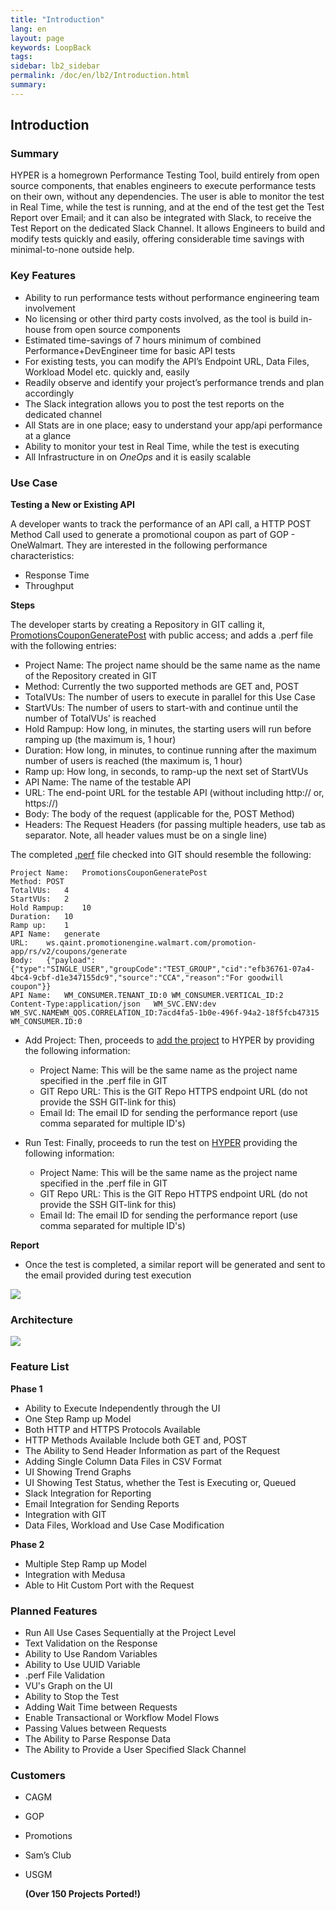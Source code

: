 ```yaml
---
title: "Introduction"
lang: en
layout: page
keywords: LoopBack
tags:
sidebar: lb2_sidebar
permalink: /doc/en/lb2/Introduction.html
summary:
---
```


## **Introduction**

### **Summary**

HYPER is a homegrown Performance Testing Tool, build entirely from open source components, that enables engineers to execute performance tests on their own, without any dependencies. The user is able to monitor the test in Real Time, while the test is running, and at the end of the test get the Test Report over Email; and it can also be integrated with Slack, to receive the Test Report on the dedicated Slack Channel. It allows Engineers to build and modify tests quickly and easily, offering considerable time savings with minimal-to-none outside help.

### **Key Features**

*   Ability to run performance tests without performance engineering team involvement
*   No licensing or other third party costs involved, as the tool is build in-house from open source components
*   Estimated time-savings of 7 hours minimum of combined Performance+DevEngineer time for basic API tests
*   For existing tests, you can modify the API’s Endpoint URL, Data Files, Workload Model etc. quickly and, easily
*   Readily observe and identify your project’s performance trends and plan accordingly
*   The Slack integration allows you to post the test reports on the dedicated channel
*   All Stats are in one place; easy to understand your app/api performance at a glance
*   Ability to monitor your test in Real Time, while the test is executing
*   All Infrastructure in on _OneOps_ and it is easily scalable

### **Use Case**

**Testing a New or Existing API**

A developer wants to track the performance of an API call, a HTTP POST Method Call used to generate a promotional coupon as part of GOP - OneWalmart. They are interested in the following performance characteristics:

*   Response Time
*   Throughput

**Steps**

The developer starts by creating a Repository in GIT calling it, <a href="https://gecgithub01.walmart.com/CE-PERFREL/PromotionsCouponGeneratePost">PromotionsCouponGeneratePost</a> with public access; and adds a .perf file with the following entries:

*   Project Name: The project name should be the same name as the name of the Repository created in GIT
*   Method: Currently the two supported methods are GET and, POST
*   TotalVUs: The number of users to execute in parallel for this Use Case
*   StartVUs: The number of users to start-with and continue until the number of TotalVUs' is reached
*   Hold Rampup: How long, in minutes, the starting users will run before ramping up (the maximum is, 1 hour)
*   Duration: How long, in minutes, to continue running after the maximum number of users is reached (the maximum is, 1 hour)
*   Ramp up: How long, in seconds, to ramp-up the next set of StartVUs
*   API Name: The name of the testable API
*   URL: The end-point URL for the testable API (without including http:// or, https://)
*   Body: The body of the request (applicable for the, POST Method)
*   Headers: The Request Headers (for passing multiple headers, use tab as separator. Note, all header values must be on a single line)

The completed <a href="https://gecgithub01.walmart.com/CE-PERFREL/PromotionsCouponGeneratePost/blob/master/.perf">.perf</a> file checked into GIT should resemble the following:

    Project Name:	PromotionsCouponGeneratePost
    Method:	POST
    TotalVUs:	4
    StartVUs:	2
    Hold Rampup:	10
    Duration:	10
    Ramp up:	1
    API Name:	generate
    URL:	ws.qaint.promotionengine.walmart.com/promotion-app/rs/v2/coupons/generate
    Body:	{"payload":{"type":"SINGLE_USER","groupCode":"TEST_GROUP","cid":"efb36761-07a4-4bc4-9cbf-d1e347155dc9","source":"CCA","reason":"For goodwill coupon"}}
    API Name:	WM_CONSUMER.TENANT_ID:0	WM_CONSUMER.VERTICAL_ID:2	Content-Type:application/json	WM_SVC.ENV:dev	WM_SVC.NAMEWM_QOS.CORRELATION_ID:7acd4fa5-1b0e-496f-94a2-18f5fcb47315	WM_CONSUMER.ID:0
<p/>

*   Add Project: Then, proceeds to <a href="http://hyper.walmart.com/create">add the project</a> to HYPER by providing the following information:

    *   Project Name: This will be the same name as the project name specified in the .perf file in GIT
    *   GIT Repo URL: This is the GIT Repo HTTPS endpoint URL (do not provide the SSH GIT-link for this)
    *   Email Id: The email ID for sending the performance report (use comma separated for multiple ID's)
    
*   Run Test: Finally, proceeds to run the test on <a href="http://hyper.walmart.com">HYPER</a> providing the following information:

    *   Project Name: This will be the same name as the project name specified in the .perf file in GIT
    *   GIT Repo URL: This is the GIT Repo HTTPS endpoint URL (do not provide the SSH GIT-link for this)
    *   Email Id: The email ID for sending the performance report (use comma separated for multiple ID's)

**Report**

*   Once the test is completed, a similar report will be generated and sent to the email provided during test execution

![](images/209968428.png)


### **Architecture**

![](images/209961559.png)

### **Feature List**

**Phase 1**

*   Ability to Execute Independently through the UI
*   One Step Ramp up Model
*   Both HTTP and HTTPS Protocols Available
*   HTTP Methods Available Include both GET and, POST
*   The Ability to Send Header Information as part of the Request
*   Adding Single Column Data Files in CSV Format
*   UI Showing Trend Graphs
*   UI Showing Test Status, whether the Test is Executing or, Queued
*   Slack Integration for Reporting
*   Email Integration for Sending Reports
*   Integration with GIT
*   Data Files, Workload and Use Case Modification

**Phase 2**

*   Multiple Step Ramp up Model
*   Integration with Medusa
*   Able to Hit Custom Port with the Request

### **Planned Features**

*   Run All Use Cases Sequentially at the Project Level
*   Text Validation on the Response
*   Ability to Use Random Variables
*   Ability to Use UUID Variable
*   .perf File Validation
*   VU's Graph on the UI
*   Ability to Stop the Test
*   Adding Wait Time between Requests
*   Enable Transactional or Workflow Model Flows
*   Passing Values between Requests
*   The Ability to Parse Response Data
*   The Ability to Provide a User Specified Slack Channel


### **Customers**

*   CAGM
*   GOP
*   Promotions
*   Sam’s Club
*   USGM

    **(Over 150 Projects Ported!)**
